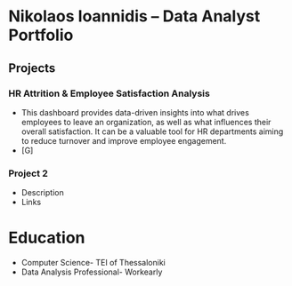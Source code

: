 # Nikolaos Ioannidis – Data Analyst Portfolio

## Projects

### HR Attrition & Employee Satisfaction Analysis
- This dashboard provides data-driven insights into what drives employees to leave an organization, as well as what influences their overall satisfaction. It can be a valuable tool for HR departments aiming to reduce turnover and improve employee engagement.
- [G]

### Project 2
- Description
- Links

# Education
- Computer Science- TEI of Thessaloniki
- Data Analysis Professional- Workearly
